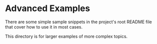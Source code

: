# Advanced Examples

There are some simple sample snippets in the project's root README file that cover how to use it in most cases.

This directory is for larger examples of more complex topics.
